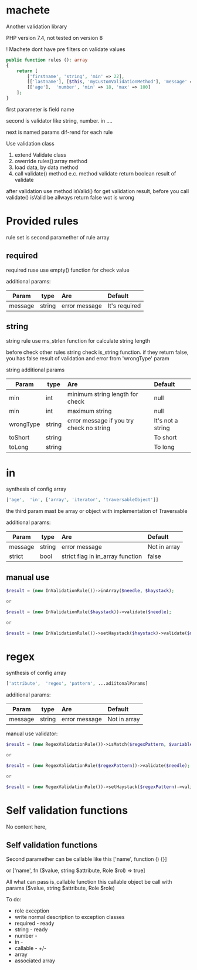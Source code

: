 # machete
Another validation library

PHP version 7.4, not tested on version 8

! Machete dont have pre filters on validate values

```php
public function rules (): array
{
    return [
        ['firstname', 'string', 'min' => 22],
        [['lastname'], [$this, 'myCustomValidationMethod'], 'message' => 'Replaced error message'],
        [['age'],  'number', 'min' => 18, 'max' => 100]
    ];
}
```

first parameter is field name

second is validator like string, number. in ....

next is named params dif-rend for each rule 


Use validation class
1. extend Validate class
2. owerride rules():array method
3. load data, by data method
4. call validate() method e.c. method validate return boolean result of validate

after validation use method isValid() for get validation result, before you call validate() isValid 
be allways return false wot is wrong

Provided rules
==

rule set is second paramether of rule array

required
--

required ruse use empty() function for check value

additional params:

| Param   | type   | Are           | Default       |
|---------|--------|:--------------|:--------------|
| message | string | error message | It's required |


string 
--

string rule use ms_strlen function for calculate string length

before check other rules string check is_string function. 
if they return false, you has false result of validation and error from 'wrongType' param

string additional params

| Param     | type   | Are                                      | Default            |
|-----------|--------|:-----------------------------------------|:-------------------|
| min       | int    | minimum string length for check          | null               |
| min       | int    | maximum string                           | null               |
| wrongType | string | error message if you try check no string | It's not a string  |
| toShort   | string |                                          | To short           |
| toLong    | string |                                          | To long            |

in
==
synthesis of config array
```php
['age',  'in', ['array', 'iterator', 'traversableObject']]
```

the third param mast be array or object with implementation of Traversable

additional params:

| Param   | type   | Are                              | Default      |
|---------|--------|:---------------------------------|:-------------|
| message | string | error message                    | Not in array |
| strict  | bool   | strict flag in in_array function | false        |

manual use
--

```php
$result = (new InValidationRule())->inArray($needle, $haystack);

or

$result = (new InValidationRule($haystack))->validate($needle);

or

$result = (new InValidationRule())->setHaystack($haystack)->validate($needle);

```

regex
==

synthesis of config array
```php
['attribute',  'regex', 'pattern', ...adiitonalParams]
```

additional params:

| Param   | type   | Are                              | Default      |
|---------|--------|:---------------------------------|:-------------|
| message | string | error message                    | Not in array |

manual use validator: 
```php
$result = (new RegexValidationRule())->isMatch($regexPattern, $variable);

or

$result = (new RegexValidationRule($regexPattern))->validate($needle);

or

$result = (new RegexValidationRule())->setHaystack($regexPattern)->validate($needle);

```



Self validation functions
==

No content here, 

Self validation functions
--

Second paramether can be callable
like this
['name', function () {}]

or
['name', fn ($value, string $attribute, Role $rol) => true]

All what can pass is_callable function
this callable object be call with params
($value, string $attribute, Role $role)

To do:
- role exception
- write normal description to exception classes
- required - ready
- string - ready
- number -
- in -
- callable - +/-
- array
- associated array
